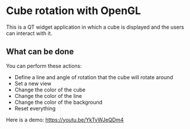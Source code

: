 # Cube rotation with OpenGL

This is a QT widget application in which a cube is displayed and the users can interact with it.

## What can be done

You can perform these actions:

- Define a line and angle of rotation that the cube will rotate around  
- Set a new view
- Change the color of the cube
- Change the color of the line
- Change the color of the background
- Reset everything

Here is a demo: https://youtu.be/YkTvWJeQDm4

